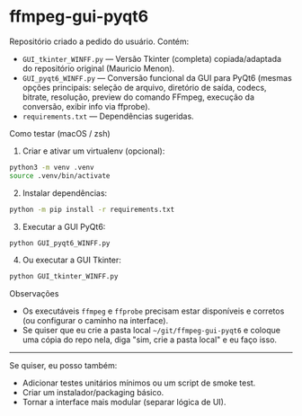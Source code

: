 # ffmpeg-gui-pyqt6

Repositório criado a pedido do usuário. Contém:

- `GUI_tkinter_WINFF.py` — Versão Tkinter (completa) copiada/adaptada do repositório original (Mauricio Menon).
- `GUI_pyqt6_WINFF.py` — Conversão funcional da GUI para PyQt6 (mesmas opções principais: seleção de arquivo, diretório de saída, codecs, bitrate, resolução, preview do comando FFmpeg, execução da conversão, exibir info via ffprobe).
- `requirements.txt` — Dependências sugeridas.

Como testar (macOS / zsh)

1) Criar e ativar um virtualenv (opcional):

```bash
python3 -m venv .venv
source .venv/bin/activate
```

2) Instalar dependências:

```bash
python -m pip install -r requirements.txt
```

3) Executar a GUI PyQt6:

```bash
python GUI_pyqt6_WINFF.py
```

4) Ou executar a GUI Tkinter:

```bash
python GUI_tkinter_WINFF.py
```

Observações

- Os executáveis `ffmpeg` e `ffprobe` precisam estar disponíveis e corretos (ou configurar o caminho na interface).
- Se quiser que eu crie a pasta local `~/git/ffmpeg-gui-pyqt6` e coloque uma cópia do repo nela, diga "sim, crie a pasta local" e eu faço isso.

---

Se quiser, eu posso também:
- Adicionar testes unitários mínimos ou um script de smoke test.
- Criar um instalador/packaging básico.
- Tornar a interface mais modular (separar lógica de UI).
